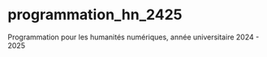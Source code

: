 # programmation_hn_2425
Programmation pour les humanités numériques, année universitaire 2024 - 2025
